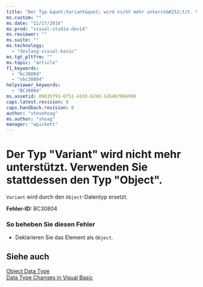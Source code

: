 ```yaml
---
title: "Der Typ &quot;Variant&quot; wird nicht mehr unterst&#252;tzt. Verwenden Sie stattdessen den Typ &quot;Object&quot;. | Microsoft Docs"
ms.custom: ""
ms.date: "11/17/2016"
ms.prod: "visual-studio-dev14"
ms.reviewer: ""
ms.suite: ""
ms.technology: 
  - "devlang-visual-basic"
ms.tgt_pltfrm: ""
ms.topic: "article"
f1_keywords: 
  - "bc30804"
  - "vbc30804"
helpviewer_keywords: 
  - "BC30804"
ms.assetid: 89835f93-6f51-4193-b2dd-1454b7094996
caps.latest.revision: 8
caps.handback.revision: 8
author: "stevehoag"
ms.author: "shoag"
manager: "wpickett"
---
```

# Der Typ &quot;Variant&quot; wird nicht mehr unterst&#252;tzt. Verwenden Sie stattdessen den Typ &quot;Object&quot;.
`Variant` wird durch den `Object`\-Datentyp ersetzt.  
  
 **Fehler\-ID:** BC30804  
  
### So beheben Sie diesen Fehler  
  
-   Deklarieren Sie das Element als `Object`.  
  
## Siehe auch  
 [Object Data Type](../../visual-basic/language-reference/data-types/object-data-type.md)   
 [Data Type Changes in Visual Basic](http://msdn.microsoft.com/de-de/0aca9f54-7231-49a5-ab26-a68ca79d08f3)